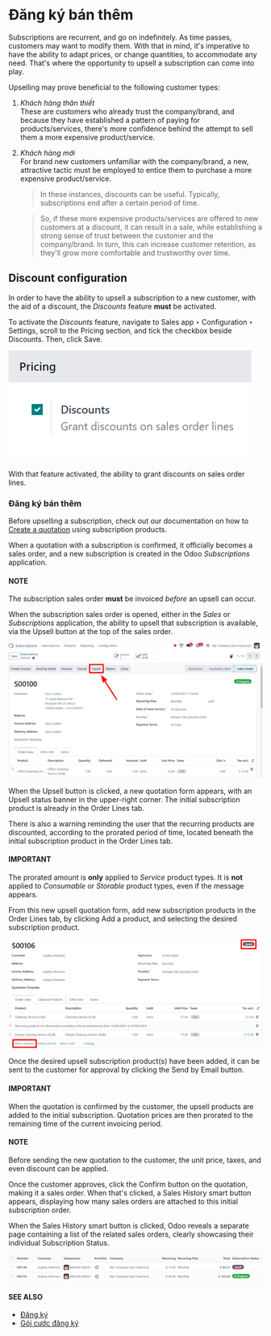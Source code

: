 # Đăng ký bán thêm

Subscriptions are recurrent, and go on indefinitely. As time passes, customers may want to modify
them. With that in mind, it's imperative to have the ability to adapt prices, or change quantities,
to accommodate any need. That's where the opportunity to upsell a subscription can come into play.

Upselling may prove beneficial to the following customer types:

1. *Khách hàng thân thiết*
   <br/>
   These are customers who already trust the company/brand, and because they have established a
   pattern of paying for products/services, there's more confidence behind the attempt to sell
   them a more expensive product/service.
   <br/>
2. *Khách hàng mới*
   <br/>
   For brand new customers unfamiliar with the company/brand, a new, attractive tactic must be
   employed to entice them to purchase a more expensive product/service.
   <br/>
   > In these instances, discounts can be useful. Typically, subscriptions end after a certain period
   > of time.

   > So, if these more expensive products/services are offered to new customers at a discount, it
   > can result in a sale, while establishing a strong sense of trust between the customer and the
   > company/brand. In turn, this can increase customer retention, as they'll grow more comfortable
   > and trustworthy over time.

## Discount configuration

In order to have the ability to upsell a subscription to a new customer, with the aid of a discount,
the *Discounts* feature **must** be activated.

To activate the *Discounts* feature, navigate to Sales app ‣ Configuration ‣
Settings, scroll to the Pricing section, and tick the checkbox beside
Discounts. Then, click Save.

![Activation of the discount option in Odoo Sales.](../../../.gitbook/assets/configuration-to-upsell-a-subscription.png)

With that feature activated, the ability to grant discounts on sales order lines.

### Đăng ký bán thêm

Before upselling a subscription, check out our documentation on how to [Create a quotation](../subscriptions.md) using subscription products.

When a quotation with a subscription is confirmed, it officially becomes a sales order, and a new
subscription is created in the Odoo *Subscriptions* application.

#### NOTE
The subscription sales order **must** be invoiced *before* an upsell can occur.

When the subscription sales order is opened, either in the *Sales* or *Subscriptions* application,
the ability to upsell that subscription is available, via the Upsell button at the top
of the sales order.

![Upsell button for subscription sales orders with Odoo Subscriptions.](../../../.gitbook/assets/upsell-your-subscription.png)

When the Upsell button is clicked, a new quotation form appears, with an
Upsell status banner in the upper-right corner. The initial subscription product is
already in the Order Lines tab.

There is also a warning reminding the user that the recurring products are discounted, according to
the prorated period of time, located beneath the initial subscription product in the
Order Lines tab.

#### IMPORTANT
The prorated amount is **only** applied to *Service* product types. It is **not** applied to
*Consumable* or *Storable* product types, even if the message appears.

From this new upsell quotation form, add new subscription products in the Order Lines
tab, by clicking Add a product, and selecting the desired subscription product.

![Adding products to your subscription via the upsell option in Odoo Subscriptions](../../../.gitbook/assets/use-of-the-upsell-button-in-odoo-sales.png)

Once the desired upsell subscription product(s) have been added, it can be sent to the customer for
approval by clicking the Send by Email button.

#### IMPORTANT
When the quotation is confirmed by the customer, the upsell products are added to the initial
subscription. Quotation prices are then prorated to the remaining time of the current invoicing
period.

#### NOTE
Before sending the new quotation to the customer, the unit price, taxes, and even discount can be
applied.

Once the customer approves, click the Confirm button on the quotation, making it a sales
order. When that's clicked, a Sales History smart button appears, displaying how many
sales orders are attached to this initial subscription order.

When the Sales History smart button is clicked, Odoo reveals a separate page containing
a list of the related sales orders, clearly showcasing their individual Subscription
Status.

![The related sales order viewable from the Sales History smart button in Odoo Subscriptions.](../../../.gitbook/assets/sales-history-smartbutton.png)

#### SEE ALSO
- [Đăng ký](../subscriptions.md)
- [Gói cước đăng ký](plans.md)
